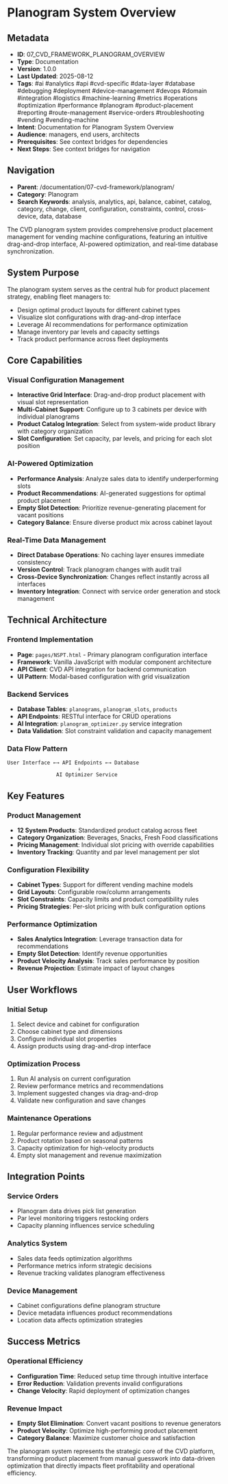 # Planogram System Overview


## Metadata
- **ID**: 07_CVD_FRAMEWORK_PLANOGRAM_OVERVIEW
- **Type**: Documentation
- **Version**: 1.0.0
- **Last Updated**: 2025-08-12
- **Tags**: #ai #analytics #api #cvd-specific #data-layer #database #debugging #deployment #device-management #devops #domain #integration #logistics #machine-learning #metrics #operations #optimization #performance #planogram #product-placement #reporting #route-management #service-orders #troubleshooting #vending #vending-machine
- **Intent**: Documentation for Planogram System Overview
- **Audience**: managers, end users, architects
- **Prerequisites**: See context bridges for dependencies
- **Next Steps**: See context bridges for navigation

## Navigation
- **Parent**: /documentation/07-cvd-framework/planogram/
- **Category**: Planogram
- **Search Keywords**: analysis, analytics, api, balance, cabinet, catalog, category, change, client, configuration, constraints, control, cross-device, data, database

The CVD planogram system provides comprehensive product placement management for vending machine configurations, featuring an intuitive drag-and-drop interface, AI-powered optimization, and real-time database synchronization.

## System Purpose

The planogram system serves as the central hub for product placement strategy, enabling fleet managers to:

- Design optimal product layouts for different cabinet types
- Visualize slot configurations with drag-and-drop interface
- Leverage AI recommendations for performance optimization
- Manage inventory par levels and capacity settings
- Track product performance across fleet deployments

## Core Capabilities

### Visual Configuration Management
- **Interactive Grid Interface**: Drag-and-drop product placement with visual slot representation
- **Multi-Cabinet Support**: Configure up to 3 cabinets per device with individual planograms
- **Product Catalog Integration**: Select from system-wide product library with category organization
- **Slot Configuration**: Set capacity, par levels, and pricing for each slot position

### AI-Powered Optimization
- **Performance Analysis**: Analyze sales data to identify underperforming slots
- **Product Recommendations**: AI-generated suggestions for optimal product placement
- **Empty Slot Detection**: Prioritize revenue-generating placement for vacant positions
- **Category Balance**: Ensure diverse product mix across cabinet layout

### Real-Time Data Management
- **Direct Database Operations**: No caching layer ensures immediate consistency
- **Version Control**: Track planogram changes with audit trail
- **Cross-Device Synchronization**: Changes reflect instantly across all interfaces
- **Inventory Integration**: Connect with service order generation and stock management

## Technical Architecture

### Frontend Implementation
- **Page**: `pages/NSPT.html` - Primary planogram configuration interface
- **Framework**: Vanilla JavaScript with modular component architecture
- **API Client**: CVD API integration for backend communication
- **UI Pattern**: Modal-based configuration with grid visualization

### Backend Services
- **Database Tables**: `planograms`, `planogram_slots`, `products`
- **API Endpoints**: RESTful interface for CRUD operations
- **AI Integration**: `planogram_optimizer.py` service integration
- **Data Validation**: Slot constraint validation and capacity management

### Data Flow Pattern
```
User Interface ←→ API Endpoints ←→ Database
                       ↓
                AI Optimizer Service
```

## Key Features

### Product Management
- **12 System Products**: Standardized product catalog across fleet
- **Category Organization**: Beverages, Snacks, Fresh Food classifications
- **Pricing Management**: Individual slot pricing with override capabilities
- **Inventory Tracking**: Quantity and par level management per slot

### Configuration Flexibility
- **Cabinet Types**: Support for different vending machine models
- **Grid Layouts**: Configurable row/column arrangements
- **Slot Constraints**: Capacity limits and product compatibility rules
- **Pricing Strategies**: Per-slot pricing with bulk configuration options

### Performance Optimization
- **Sales Analytics Integration**: Leverage transaction data for recommendations
- **Empty Slot Detection**: Identify revenue opportunities
- **Product Velocity Analysis**: Track sales performance by position
- **Revenue Projection**: Estimate impact of layout changes

## User Workflows

### Initial Setup
1. Select device and cabinet for configuration
2. Choose cabinet type and dimensions
3. Configure individual slot properties
4. Assign products using drag-and-drop interface

### Optimization Process
1. Run AI analysis on current configuration
2. Review performance metrics and recommendations
3. Implement suggested changes via drag-and-drop
4. Validate new configuration and save changes

### Maintenance Operations
1. Regular performance review and adjustment
2. Product rotation based on seasonal patterns
3. Capacity optimization for high-velocity products
4. Empty slot management and revenue maximization

## Integration Points

### Service Orders
- Planogram data drives pick list generation
- Par level monitoring triggers restocking orders
- Capacity planning influences service scheduling

### Analytics System
- Sales data feeds optimization algorithms
- Performance metrics inform strategic decisions
- Revenue tracking validates planogram effectiveness

### Device Management
- Cabinet configurations define planogram structure
- Device metadata influences product recommendations
- Location data affects optimization strategies

## Success Metrics

### Operational Efficiency
- **Configuration Time**: Reduced setup time through intuitive interface
- **Error Reduction**: Validation prevents invalid configurations
- **Change Velocity**: Rapid deployment of optimization changes

### Revenue Impact
- **Empty Slot Elimination**: Convert vacant positions to revenue generators
- **Product Velocity**: Optimize high-performing product placement
- **Category Balance**: Maximize customer choice and satisfaction

The planogram system represents the strategic core of the CVD platform, transforming product placement from manual guesswork into data-driven optimization that directly impacts fleet profitability and operational efficiency.
